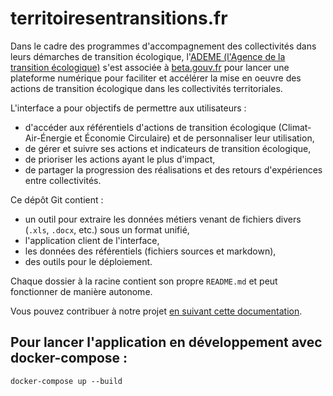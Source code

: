 # territoiresentransitions.fr

Dans le cadre des programmes d'accompagnement des collectivités dans leurs
démarches de transition écologique, l'[ADEME (l'Agence de la transition
écologique)](https://www.ademe.fr/) s'est associée à
[beta.gouv.fr](https://beta.gouv.fr/) pour lancer une plateforme numérique
pour faciliter et accélérer la mise en oeuvre des actions de transition
écologique dans les collectivités territoriales.

L'interface a pour objectifs de permettre aux utilisateurs :
- d'accéder aux référentiels d'actions de transition écologique
  (Climat-Air-Énergie et Économie Circulaire) et de personnaliser leur
  utilisation,
- de gérer et suivre ses actions et indicateurs de transition écologique,
- de prioriser les actions ayant le plus d'impact,
- de partager la progression des réalisations et des retours d'expériences
      entre collectivités.

Ce dépôt Git contient :
- un outil pour extraire les données métiers venant de fichiers divers (`.xls`,
  `.docx`, etc.) sous un format unifié,
- l'application client de l'interface,
- les données des référentiels (fichiers sources et markdown),
- des outils pour le déploiement.

Chaque dossier à la racine contient son propre `README.md` et peut fonctionner
de manière autonome.

Vous pouvez contribuer à notre projet [en suivant cette documentation](docs/workflows/contribuer-au-projet.md).

## Pour lancer l'application en développement avec docker-compose  :
```
docker-compose up --build 
```

